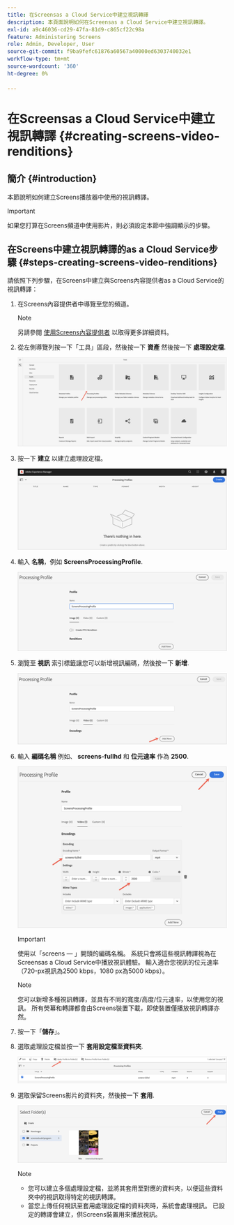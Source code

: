 ```yaml
---
title: 在Screensas a Cloud Service中建立視訊轉譯
description: 本頁面說明如何在Screensas a Cloud Service中建立視訊轉譯。
exl-id: a9c46036-cd29-47fa-81d9-c865cf22c98a
feature: Administering Screens
role: Admin, Developer, User
source-git-commit: f9ba9fefc61876a60567a40000ed6303740032e1
workflow-type: tm+mt
source-wordcount: '360'
ht-degree: 0%

---
```


# 在Screensas a Cloud Service中建立視訊轉譯 {#creating-screens-video-renditions}

## 簡介 {#introduction}

本節說明如何建立Screens播放器中使用的視訊轉譯。

>[!IMPORTANT]
>如果您打算在Screens頻道中使用影片，則必須設定本節中強調顯示的步驟。

## 在Screens中建立視訊轉譯的as a Cloud Service步驟 {#steps-creating-screens-video-renditions}

請依照下列步驟，在Screens中建立與Screens內容提供者as a Cloud Service的視訊轉譯：

1. 在Screens內容提供者中導覽至您的頻道。

   >[!NOTE]
   >另請參閱 [使用Screens內容提供者](https://experienceleague.adobe.com/docs/experience-manager-cloud-service/content/screens-as-cloud-service/configure-screens-cloud/using-screens-content-provider.html#screens-content-provider) 以取得更多詳細資料。

1. 從左側導覽列按一下「工具」區段，然後按一下 **資產** 然後按一下 **處理設定檔**.

   ![按一下處理設定檔](/help/screens-cloud/assets/configure/screens-cp-3.png)

1. 按一下 **建立** 以建立處理設定檔。

   ![按一下建立](/help/screens-cloud/assets/configure/screens-video-2.png)

1. 輸入 **名稱**，例如 **ScreensProcessingProfile**.

   ![處理設定檔對話方塊，其中顯示「名稱」欄位反白顯示。](/help/screens-cloud/assets/configure/screens-video-3.png)

1. 瀏覽至 **視訊** 索引標籤讓您可以新增視訊編碼，然後按一下 **新增**.

   ![處理設定檔對話方塊，其中顯示[新增]按鈕反白顯示。](/help/screens-cloud/assets/configure/screens-video-4a.png)

1. 輸入 **編碼名稱** 例如、 **screens-fullhd** 和 **位元速率** 作為 **2500**.

   ![處理設定檔對話方塊，其中顯示「儲存」按鈕反白顯示。](/help/screens-cloud/assets/configure/screens-video-4.png)

   >[!IMPORTANT]
   >使用以「screens — 」開頭的編碼名稱。 系統只會將這些視訊轉譯視為在Screensas a Cloud Service中播放視訊體驗。 輸入適合您視訊的位元速率（720-px視訊為2500 kbps，1080 px為5000 kbps）。

   >[!NOTE]
   >您可以新增多種視訊轉譯，並具有不同的寬度/高度/位元速率，以使用您的視訊。 所有熒幕和轉譯都會由Screens裝置下載，即使裝置僅播放視訊轉譯亦然。

1. 按一下「**儲存**」。

1. 選取處理設定檔並按一下 **套用設定檔至資料夾**.

   ![將設定檔套用至資料夾](/help/screens-cloud/assets/configure/screens-video-5.png)

1. 選取保留Screens影片的資料夾，然後按一下 **套用**.

   ![按一下套用](/help/screens-cloud/assets/configure/screens-video-6.png)

   >[!NOTE]
   >
   >* 您可以建立多個處理設定檔，並將其套用至對應的資料夾，以便這些資料夾中的視訊取得特定的視訊轉譯。
   >* 當您上傳任何視訊至套用處理設定檔的資料夾時，系統會處理視訊。 已設定的轉譯會建立，供Screens裝置用來播放視訊。
